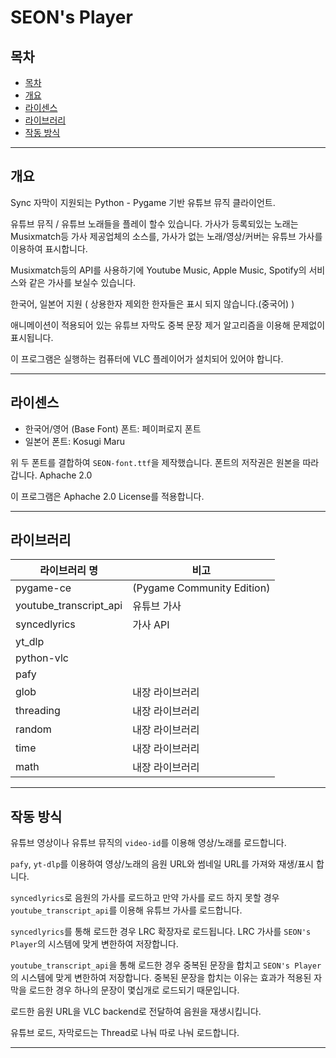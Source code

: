 # SEON's Player

## 목차

* [목차](#목차)
* [개요](#개요)
* [라이센스](#라이센스)
* [라이브러리](#라이브러리)
* [작동 방식](#작동-방식)

***

## 개요
Sync 자막이 지원되는
Python - Pygame 기반 유튜브 뮤직 클라이언트.

유튜브 뮤직 / 유튜브 노래들을 플레이 할수 있습니다.
가사가 등록되있는 노래는 Musixmatch등 가사 제공업체의 소스를,
가사가 없는 노래/영상/커버는 유튜브 가사를 이용하여 표시합니다.

Musixmatch등의 API를 사용하기에 Youtube Music, Apple Music, Spotify의 서비스와 같은 가사를 보실수 있습니다.

한국어, 일본어 지원 ( 상용한자 제외한 한자들은 표시 되지 않습니다.(중국어) )

애니메이션이 적용되어 있는 유튜브 자막도 중복 문장 제거 알고리즘을 이용해
문제없이 표시됩니다.

이 프로그램은 실행하는 컴퓨터에 VLC 플레이어가 설치되어 있어야 합니다. 
*** 

## 라이센스

* 한국어/영어 (Base Font) 폰트:  페이퍼로지 폰트
* 일본어 폰트: Kosugi Maru

위 두 폰트를 결합하여 `SEON-font.ttf`을 제작했습니다.
폰트의 저작권은 원본을 따라갑니다.
Aphache 2.0

이 프로그램은 Aphache 2.0 License를 적용합니다.

***

## 라이브러리
| 라이브러리 명 | 비고 |
| --- | --- |
| pygame-ce | (Pygame Community Edition) |
| youtube_transcript_api | 유튜브 가사 |
| syncedlyrics | 가사 API |
| yt_dlp | |
| python-vlc | |
| pafy | |
| glob | 내장 라이브러리 |
| threading | 내장 라이브러리 |
| random | 내장 라이브러리 |
| time | 내장 라이브러리 |
| math | 내장 라이브러리 |

***

## 작동 방식
유튜브 영상이나 유튜브 뮤직의 `video-id`를 이용해 영상/노래를 로드합니다.

`pafy`, `yt-dlp`를 이용하여 영상/노래의 음원 URL와 썸네일 URL를 가져와 재생/표시 합니다.

`syncedlyrics`로 음원의 가사를 로드하고 만약 가사를 로드 하지 못할 경우 `youtube_transcript_api`를 이용해 유튜브 가사를 로드합니다.

`syncedlyrics`를 통해 로드한 경우 LRC 확장자로 로드됩니다.
LRC 가사를 `SEON's Player`의 시스템에 맞게 변한하여 저장합니다.

`youtube_transcript_api`을 통해 로드한 경우 중복된 문장을 합치고 `SEON's Player`의 시스템에 맞게 변한하여 저장합니다.
중복된 문장을 합치는 이유는 효과가 적용된 자막을 로드한 경우 하나의 문장이 몇십개로 로드되기 때문입니다.

로드한 음원 URL을 VLC backend로 전달하여 음원을 재생시킵니다.

유튜브 로드, 자막로드는 Thread로 나눠 따로 나눠 로드합니다.

***
